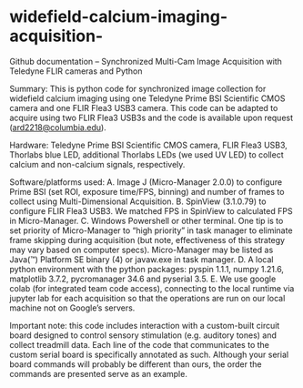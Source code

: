 # widefield-calcium-imaging-acquisition-

Github documentation – Synchronized Multi-Cam Image Acquisition with Teledyne FLIR cameras and Python

Summary: This is python code for synchronized image collection for widefield calcium imaging using one Teledyne Prime BSI Scientific CMOS camera and one FLIR Flea3 USB3 camera. This code can be adapted to acquire using two FLIR Flea3 USB3s and the code is available upon request (ard2218@columbia.edu). 

Hardware:  Teledyne Prime BSI Scientific CMOS camera, FLIR Flea3 USB3, Thorlabs blue LED, additional Thorlabs LEDs (we used UV LED) to collect calcium and non-calcium signals, respectively.

Software/platforms used: 
A.	Image J (Micro-Manager 2.0.0) to configure Prime BSI (set ROI, exposure time/FPS, binning) and number of frames to collect using Multi-Dimensional Acquisition. 
B.	SpinView (3.1.0.79) to configure FLIR Flea3 USB3. We matched FPS in SpinView to calculated FPS in Micro-Manager. 
C.	Windows Powershell or other terminal. One tip is to set priority of Micro-Manager to “high priority” in task manager to eliminate frame skipping during acquisition (but note, effectiveness of this strategy may vary based on computer specs). Micro-Manager may be listed as Java(™) Platform SE binary (4) or javaw.exe in task manager.
D.	A local python environment with the python packages: pyspin 1.1.1, numpy 1.21.6, matplotlib 3.7.2, pycromanager 34.6 and pyserial 3.5. 
E.	We use google colab (for integrated team code access), connecting to the local runtime via jupyter lab for each acquisition so that the operations are run on our local machine not on Google’s servers. 

Important note: this code includes interaction with a custom-built circuit board designed to control sensory stimulation (e.g. auditory tones) and collect treadmill data. Each line of the code that communicates to the custom serial board is specifically annotated as such. Although your serial board commands will probably be different than ours, the order the commands are presented serve as an example. 

